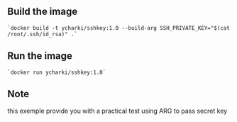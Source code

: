 ## Build the image 

    `docker build -t ycharki/sshkey:1.0 --build-arg SSH_PRIVATE_KEY="$(cat /root/.ssh/id_rsa)" .`

## Run the image

    `docker run ycharki/sshkey:1.0`

## Note

this exemple provide you with a practical test using ARG to pass secret key